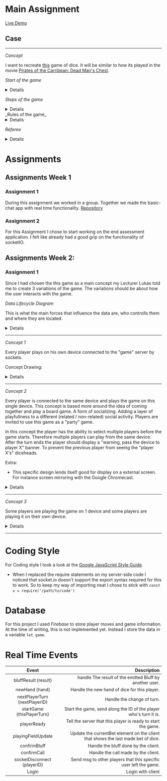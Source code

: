 # Main Assignment

[Live Demo](https://rtw2021.herokuapp.com)

## Case

---

_Concept_

I want to recreate [this](https://nl.wikipedia.org/wiki/Dudo) game of dice. It will be similar to how its played in the movie [Pirates of the Carribean: Dead Man's Chest](https://www.youtube.com/watch?v=5crxHhe5b7w).

_Start of the game_

<details>

- All players start with 5 dice
- All players "shuffle" their dice so that they are random. Players can't see other peoples dice.
- 1 player starts the game (pre round highest dice throw?)
- The playing field is the collection of all dices of all players

</details>

_Steps of the game_

<details>

1. Player 1 Starts the game by stating a dicehead and the number of times he thinks it is on the playing field.

2. Next players selects CALL or BLUFF and performs the corresponding decision.

</details>
_Rules of the game_

<details>
1. When its a players turn he can state a dice head (1 - 6) and the number of times that dice head is on the field with all players's dice combined. For example four 3's or two 6's

2. The amount of diceheads can only be higher than the previous players CALL. For example after two 3's if the next player selects "CALL" any dicehead can be selected but the number of dice (two in this case) must be higher. So three 3's is valid, one 6 is invalid.

3. When a player selects BLUFF all players will show their diceheads and they are counted. If the previous player was right OR the number of corresponding diceheads is LOWER than what the previous player stated the previous player was right. Therefore the player who selected BLUFF will get a 🍺. If the previous player was wrong in stating the correct number of diceheads on the field ( actual number is HIGHER) the previous player gets a 🍺.

4. Repeat step 1 - 3 until players call it a day.

5. Count the number of 🍺 behind peoples name. the person with the least amount of 🍺 has won the game.

6. When the game ends the players will see who won the game.

</details>

_Referee_

<details>

The referee is a piece of software on the server side of this application.

- Makes decisions based on the actions of players.

- Keeps track of turns

- Selects the next player

- Counts the number of dice and diceheads and states if player were actually bluffing or not bluffing.

- Keeps track of the 🍺 score.

</details>

# Assignments

## Assignments Week 1

### Assignment 1

During this assignment we worked in a group. Together we made the basic-chat app with real time functionality. [Repository](https://github.com/stanRepo/real-time-web-2021/tree/TEAM-CHAT-APP)

### Assignment 2

For this Assignment I chose to start working on the end assessment application. I felt like already had a good grip on the functionality of socketIO.

## Assignments Week 2:

### Assignment 1

Since I had chosen the this game as a main concept my Lecturer Lukas told me to create 3 variations of the game. The variations should be about how the user interacts with the game.

_Data Lifecycle Diagram_

This is what the main forces that influence the data are, who controlls them and where they are located.

<details>

![Diagram](./public/assets/drawings/concept-1.svg)

</details>

---

_Concept 1_

Every player plays on his own device connected to the "game" server by sockets.

Concept Drawing:

<details>

![Drawing Concept 1](./public/assets/drawings/RTW2021-concept-1.png)

</details>

---

_Concept 2_

Every player is connected to the same device and plays the game on this single device. This concept is based more around the idea of coming together and play a board game. A form of socializing. Adding a layer of playfullness to a different (related / non-related) social activity. Players are invited to use this game as a "party" game.

In this concept the player has the ability to select multiple players before the game starts. Therefore multiple players can play from the same device. After the turn ends the player should display a "warning, pass the device to player X" banner. To prevent the previous player from seeing the "player X's" diceheads.

Extra:

- This specific design lends itself good for display on a external screen. For instance screen mirroring with the Google Chromecast.

<details>

![Drawing Concept 2a](./public/assets/drawings/RTW2021-concept-2.png)

![Drawing Concept 2b](./public/assets/drawings/RTW2021-concept-2b.png)

</details>

---

_Concept 3_

Some players are playing the game on 1 device and some players are playing it on their own device.

<details>

</details>

---

# Coding Style

For Coding style I took a look at the [Google JavaScript Style Guide](https://google.github.io/styleguide/jsguide.html).

- When I replaced the require statements on my server-side code I noticed that socket.io doesn't support the export syntax required for this to work. So to keep my way of importing neat I chose to stick with `const x = require('/path/to/code')`

# Database

For this project I used _Firebase_ to store player moves and game information.
At the time of writing, this is not implemented yet. Instead I store the data in a variable `let game`.

# Real Time Events

|             Event             |                                                                       Description |
| :---------------------------: | --------------------------------------------------------------------------------: |
|     bluffResult {result}      |                           handle The result of the emitted Bluff by another user. |
|        newHand {hand}         |                                      Handle the new hand of dice for this player. |
| nextPlayerTurn {nextPlayerID} |                                                        Handle the change of turn. |
|  startGame {thisPlayerTurn}   |                 Start the game, send along the ID of the player who's turn it is. |
|          playerReady          |                      Tell the server that this player is ready to start the game. |
|      playingFieldUpdate       | Update the currentBet element on the client that shows the last made bet of dice. |
|         confirmBluff          |                                              Handle the bluff done by the client. |
|          confirmCall          |                                               Handle the call made by the client. |
|  socketDisconnect {playerID}  |                  Send msg to other players that this specific user left the game. |
|             Login             |                                                                 Login with client |
